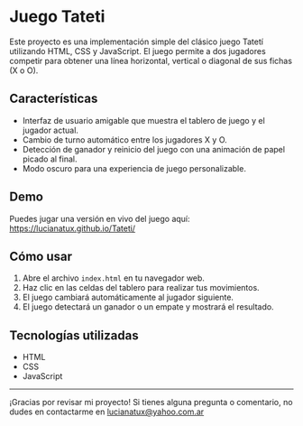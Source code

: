 # Juego Tateti

Este proyecto es una implementación simple del clásico juego Tatetí utilizando HTML, CSS y JavaScript. El juego permite a dos jugadores competir para obtener una línea horizontal, vertical o diagonal de sus fichas (X o O).

## Características

- Interfaz de usuario amigable que muestra el tablero de juego y el jugador actual.
- Cambio de turno automático entre los jugadores X y O.
- Detección de ganador y reinicio del juego con una animación de papel picado al final.
- Modo oscuro para una experiencia de juego personalizable.

## Demo

Puedes jugar una versión en vivo del juego aquí: https://lucianatux.github.io/Tateti/

## Cómo usar

1. Abre el archivo `index.html` en tu navegador web.
2. Haz clic en las celdas del tablero para realizar tus movimientos.
3. El juego cambiará automáticamente al jugador siguiente.
4. El juego detectará un ganador o un empate y mostrará el resultado.

## Tecnologías utilizadas

- HTML
- CSS
- JavaScript

---

¡Gracias por revisar mi proyecto! Si tienes alguna pregunta o comentario, no dudes en contactarme en lucianatux@yahoo.com.ar
